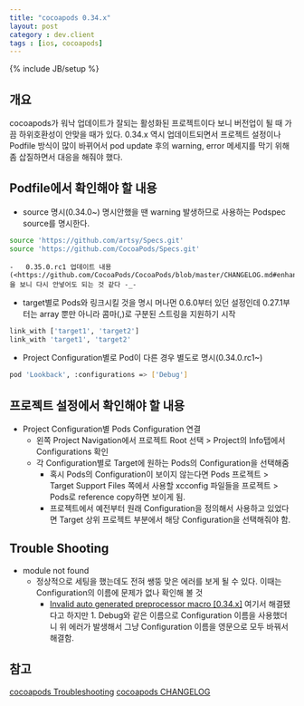 ```yaml
---
title: "cocoapods 0.34.x"
layout: post
category : dev.client
tags : [ios, cocoapods]
---
```

{% include JB/setup %}

개요
----

cocoapods가 워낙 업데이트가 잘되는 활성화된 프로젝트이다 보니 버전업이 될 때 가끔 하위호환성이 안맞을 때가 있다.
0.34.x 역시 업데이트되면서 프로젝트 설정이나 Podfile 방식이 많이 바뀌어서 pod update 후의 warning, error 메세지를 막기 위해 좀 삽질하면서 대응을 해줘야 했다.


Podfile에서 확인해야 할 내용
-----------------------

-   source 명시(0.34.0~)
명시안했을 땐 warning 발생하므로 사용하는 Podspec source를 명시한다.
```bash
source 'https://github.com/artsy/Specs.git'
source 'https://github.com/CocoaPods/Specs.git'
```
    -   0.35.0.rc1 업데이트 내용(<https://github.com/CocoaPods/CocoaPods/blob/master/CHANGELOG.md#enhancements>)을 보니 다시 안넣어도 되는 것 같다 -_-

-   target별로 Pods와 링크시킬 것을 명시
머나먼 0.6.0부터 있던 설정인데 0.27.1부터는 array 뿐만 아니라 콤마(,)로 구분된 스트링을 지원하기 시작
```bash
link_with ['target1', 'target2']
link_with 'target1', 'target2'
```

-   Project Configuration별로 Pod이 다른 경우 별도로 명시(0.34.0.rc1~)
```bash
pod 'Lookback', :configurations => ['Debug']
```

프로젝트 설정에서 확인해야 할 내용
--------------------------

-   Project Configuration별 Pods Configuration 연결
    -   왼쪽 Project Navigation에서 프로젝트 Root 선택 > Project의 Info탭에서 Configurations 확인
    -   각 Configuration별로 Target에 원하는 Pods의 Configuration을 선택해줌
        -   혹시 Pods의 Configuration이 보이지 않는다면 Pods 프로젝트 > Target Support Files 쪽에서 사용할 xcconfig 파일들을 프로젝트 > Pods로 reference copy하면 보이게 됨.
        -   프로젝트에서 예전부터 원래 Configuration을 정의해서 사용하고 있었다면 Target 상위 프로젝트 부분에서 해당 Configuration을 선택해줘야 함.


Trouble Shooting
----------------
-   module not found
    -   정상적으로 세팅을 했는데도 전혀 쌩뚱 맞은 에러를 보게 될 수 있다. 이때는 Configuration의 이름에 문제가 없나 확인해 볼 것
        -   [Invalid auto generated preprocessor macro [0.34.x]](https://github.com/CocoaPods/CocoaPods/issues/2542) 여기서 해결됐다고 하지만 1. Debug와 같은 이름으로 Configuration 이름을 사용했더니 위 에러가 발생해서 그냥 Configuration 이름을 영문으로 모두 바꿔서 해결함.


참고
----
[cocoapods Troubleshooting](http://guides.cocoapods.org/using/troubleshooting.html)
[cocoapods CHANGELOG](https://github.com/CocoaPods/CocoaPods/blob/master/CHANGELOG.md)